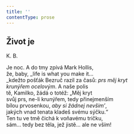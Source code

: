 ```yaml
---
title: ''
contentType: prose
---
```


## Život je

K. B.

Je noc. A do tmy zpívá Mark Hollis,  
že, baby, _life is what you make it…  
_kdežto pošťák Bezruč razil za časů: _prs měj kryt_  
_krunýřem ocelovým_. A naše polis  
tě, Kamilko, žádá o totéž: „Měj kryt  
svůj prs, ne-li krunýřem, tedy přinejmenším  
bílou prvosenkou, _aby si žádnej nevšim’_,  
jakých vnad tenata kladeš svému sýčku.“  
Ten tu ve tmě čichá k voňavému tričku,  
sám… tedy bez těla, jež jistě… ale ne vším!

